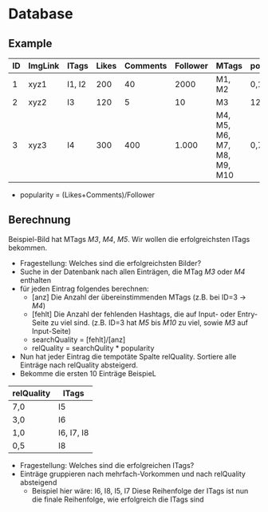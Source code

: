 # Database

## Example

| ID | ImgLink | ITags | Likes | Comments | Follower | MTags | popularity |
| --- | --- | --- | --- | --- | --- | --- | --- |
| 1 | xyz1 | I1, I2 | 200 | 40 | 2000 | M1, M2 | 0,12 |
| 2 | xyz2 | I3 | 120 | 5 | 10  | M3 | 12,5 |
| 3 | xyz3 | I4 | 300 | 400 | 1.000 | M4, M5, M6, M7, M8, M9, M10 | 0,7 |

  * popularity = (Likes+Comments)/Follower
  
## Berechnung
Beispiel-Bild hat MTags *M3*, *M4*, *M5*. Wir wollen die erfolgreichsten ITags bekommen.
  * Fragestellung: Welches sind die erfolgreichsten Bilder?
  * Suche in der Datenbank nach allen Einträgen, die MTag *M3* oder *M4* enthalten
  * für jeden Eintrag folgendes berechnen:
    * [anz] Die Anzahl der übereinstimmenden MTags (z.B. bei ID=3 -> *M4*)
    * [fehlt] Die Anzahl der fehlenden Hashtags, die auf Input- oder Entry-Seite zu viel sind. (z.B. ID=3 hat *M5* bis *M10* zu viel, sowie *M3* auf Input-Seite)
    * searchQuality =  [fehlt]/[anz]
    * relQuality = searchQulity * popularity
  * Nun hat jeder Eintrag die tempotäte Spalte relQuality. Sortiere alle Einträge nach relQuality absteigerd.
  * Bekomme die ersten 10 Einträge
BeispieL

| relQuality | ITags |
| --- | --- |
| 7,0 | I5 |
| 3,0 | I6 |
| 1,0 | I6, I7, I8 |
| 0,5 | I8 |

  * Fragestellung: Welches sind die erfolgreichen ITags?
  * Einträge gruppieren nach mehrfach-Vorkommen und nach relQuality absteigend
    * Beispiel hier wäre: I6, I8, I5, I7
Diese Reihenfolge der ITags ist nun die finale Reihenfolge, wie erfolgreich die ITags sind

